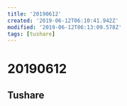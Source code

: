 ```yaml
---
title: '20190612'
created: '2019-06-12T06:10:41.942Z'
modified: '2019-06-12T06:13:09.578Z'
tags: [tushare]
---
```


# 20190612

## Tushare




